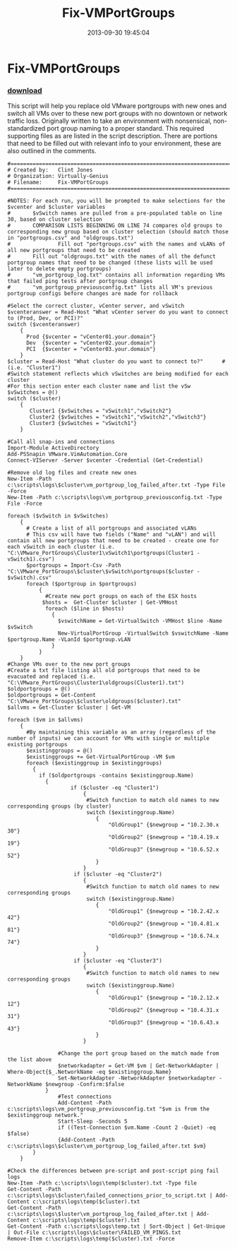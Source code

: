﻿---
pid:            4499
parent:         0
children:       
poster:         Clint Jones
title:          Fix-VMPortGroups
date:           2013-09-30 19:45:04
description:    This script will help you replace old VMware portgroups with new ones and switch all VMs over to these new port groups with no downtown or network traffic loss. Originally written to take an environment with nonsensical, non-standardized port group naming to a proper standard. This required supporting files as are listed in the script description. There are portions that need to be filled out with relevant info to your environment, these are also outlined in the comments.
format:         posh
---

# Fix-VMPortGroups

### [download](4499.ps1)  

This script will help you replace old VMware portgroups with new ones and switch all VMs over to these new port groups with no downtown or network traffic loss. Originally written to take an environment with nonsensical, non-standardized port group naming to a proper standard. This required supporting files as are listed in the script description. There are portions that need to be filled out with relevant info to your environment, these are also outlined in the comments.

```posh
#========================================================================
# Created by:   Clint Jones
# Organization: Virtually-Genius
# Filename:     Fix-VMPortGroups
#========================================================================

#NOTES: For each run, you will be prompted to make selections for the $vcenter and $cluster variables
# 		$vSwitch names are pulled from a pre-populated table on line 30, based on cluster selection
# 		COMPARISON LISTS BEGINNING ON LINE 74 compares old groups to corresponding new group based on cluster selection (should match those in "portgroups.csv" and "oldgroups.txt")
#     	        Fill out "portgroups.csv" with the names and vLANs of all new portgroups that need to be created
# 		Fill out "oldgroups.txt" with the names of all the defunct portgroup names that need to be changed (these lists will be used later to delete empty portgroups)
# 		"vm_portgroup_log.txt" contains all information regarding VMs that failed ping tests after portgroup changes
# 		"vm_portgroup_previousconfig.txt" lists all VM's previous portgroup configs before changes are made for rollback 

#Select the correct cluster, vCenter server, and vSwitch
$vcenteranswer = Read-Host "What vCenter server do you want to connect to (Prod, Dev, or PCI)?"
switch ($vcenteranswer)
	{
	  Prod {$vcenter = "vCenter01.your.domain"}
	  Dev  {$vcenter = "vCenter02.your.domain"}
	  PCI  {$vcenter = "vCenter03.your.domain"}
	}
$cluster = Read-Host "What cluster do you want to connect to?" 		#(i.e. "Cluster1")
#Switch statement reflects which vSwitches are being modified for each cluster
#For this section enter each cluster name and list the vSw
$vSwitches = @()
switch ($cluster)
	{
	   Cluster1 {$vSwitches = "vSwitch1","vSwitch2"}
	   Cluster2 {$vSwitches = "vSwitch1","vSwitch2","vSwitch3"}
	   Cluster3 {$vSwitches = "vSwitch1"}
	}

#Call all snap-ins and connections
Import-Module ActiveDirectory
Add-PSSnapin VMware.VimAutomation.Core
Connect-VIServer -Server $vcenter -Credential (Get-Credential)

#Remove old log files and create new ones
New-Item -Path c:\scripts\logs\$cluster\vm_portgroup_log_failed_after.txt -Type File -Force
New-Item -Path c:\scripts\logs\vm_portgroup_previousconfig.txt -Type File -Force

foreach ($vSwitch in $vSwitches)
	{
	  # Create a list of all portgroups and associated vLANs
	  # This csv will have two fields ("Name" and "vLAN") and will contain all new portgroups that need to be created - create one for each vSwitch in each cluster (i.e. "C:\VMware_PortGroups\Cluster1\vSwitch1\portgroups(Cluster1 - vSwitch1).csv")
	  $portgroups = Import-Csv -Path "C:\VMware_PortGroups\$cluster\$vSwitch\portgroups($cluster - $vSwitch).csv"
	  foreach ($portgroup in $portgroups)
		  {
		    #Create new port groups on each of the ESX hosts
		   $hosts =  Get-Cluster $cluster | Get-VMHost
		    foreach ($line in $hosts)
		  	  {
			    $vswitchName = Get-VirtualSwitch -VMHost $line -Name $vSwitch
			    New-VirtualPortGroup -VirtualSwitch $vswitchName -Name $portgroup.Name -VLanId $portgroup.vLAN
			  }	
		  }
	}
#Change VMs over to the new port groups
#Create a txt file listing all old portgroups that need to be evacuated and replaced (i.e. "C:\VMware_PortGroups\Cluster1\oldgroups(Cluster1).txt")
$oldportgroups = @()
$oldportgroups = Get-Content "C:\VMware_PortGroups\$cluster\oldgroups($cluster).txt"
$allvms = Get-Cluster $cluster | Get-VM

foreach ($vm in $allvms)
	{
	  #By maintaining this variable as an array (regardless of the number of inputs) we can account for VMs with single or multiple existing portgroups	
	  $existinggroups = @()
	  $existinggroups += Get-VirtualPortGroup -VM $vm 
	  foreach ($existinggroup in $existinggroups)
		{
		  if ($oldportgroups -contains $existinggroup.Name)
		  	{
				    if ($cluster -eq "Cluster1")
						{
						 #Switch function to match old names to new corresponding groups (by cluster)
						 switch ($existinggroup.Name)
							{
						 	  	"OldGroup1" {$newgroup = "10.2.30.x 30"}
								"OldGroup2" {$newgroup = "10.4.19.x 19"}
								"OldGroup3" {$newgroup = "10.6.52.x 52"}
							}
						}
			         if ($cluster -eq "Cluster2")
						{
						 #Switch function to match old names to new corresponding groups
						 switch ($existinggroup.Name)
							{
						 	  	"OldGroup1" {$newgroup = "10.2.42.x 42"}
								"OldGroup2" {$newgroup = "10.4.81.x 81"}
								"OldGroup3" {$newgroup = "10.6.74.x 74"}
							}
						}
					 if ($cluster -eq "Cluster3")
						{
						 #Switch function to match old names to new corresponding groups
						 switch ($existinggroup.Name)
							{
						 	  	"OldGroup1" {$newgroup = "10.2.12.x 12"}
								"OldGroup2" {$newgroup = "10.4.31.x 31"}
								"OldGroup3" {$newgroup = "10.6.43.x 43"}
							}
						}
					
				#Change the port group based on the match made from the list above
				$networkadapter = Get-VM $vm | Get-NetworkAdapter | Where-Object{$_.NetworkName -eq $existinggroup.Name}
			 	Set-NetworkAdapter -NetworkAdapter $networkadapter -NetworkName $newgroup -Confirm:$false
			}
			    #Test connections
				Add-Content -Path c:\scripts\logs\vm_portgroup_previousconfig.txt "$vm is from the $existinggroup network."
				Start-Sleep -Seconds 5
				if ((Test-Connection $vm.Name -Count 2 -Quiet) -eq $false)
				{Add-Content -Path c:\scripts\logs\$cluster\vm_portgroup_log_failed_after.txt $vm}
		}
	}

#Check the differences between pre-script and post-script ping fail logs
New-Item -Path c:\scripts\logs\temp($cluster).txt -Type file
Get-Content -Path c:\scripts\logs\$cluster\failed_connections_prior_to_script.txt | Add-Content c:\scripts\logs\temp($cluster).txt
Get-Content -Path c:\scripts\logs\$luster\vm_portgroup_log_failed_after.txt | Add-Content c:\scripts\logs\temp($cluster).txt
Get-Content -Path c:\scripts\logs\temp.txt | Sort-Object | Get-Unique | Out-File c:\scripts\logs\$cluster\FAILED_VM_PINGS.txt
Remove-Item c:\scripts\logs\temp($cluster).txt -Force

```
